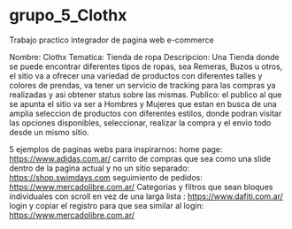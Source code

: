 # grupo_5_Clothx
Trabajo practico integrador de pagina web e-commerce

Nombre: Clothx
Tematica: Tienda de ropa
Descripcion: Una Tienda donde se puede encontrar diferentes tipos de ropas, sea Remeras, Buzos u otros, el sitio va a ofrecer una variedad de productos con diferentes talles y colores de prendas, va tener un servicio de tracking para las compras ya realizadas y asi obtener status sobre las mismas.
Publico: el publico al que se apunta el sitio va ser a Hombres y Mujeres que estan en busca de una amplia seleccion de productos con diferentes estilos, donde podran visitar las opciones disponibles, seleccionar, realizar la compra y el envio todo desde un mismo sitio.

5 ejemplos de paginas webs para inspirarnos: 
home page: https://www.adidas.com.ar/
carrito de compras que sea como una slide dentro de la pagina actual y no un sitio separado: https://shop.swimdays.com
seguimiento de pedidos: https://www.mercadolibre.com.ar/
Categorias y filtros que sean bloques individuales con scroll en vez de una larga lista : https://www.dafiti.com.ar/
login y copiar el registro para que sea similar al login: https://www.mercadolibre.com.ar/
